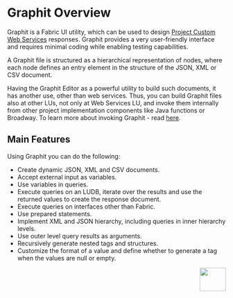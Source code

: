 # Graphit Overview

Graphit is a Fabric UI utility, which can be used to design [Project Custom Web Services](/articles/15_web_services_and_graphit/05_custom_ws.md) responses. Graphit provides a very user-friendly interface and requires minimal coding while enabling testing capabilities. 

A Graphit file is structured as a hierarchical representation of nodes, where each node defines an entry element in the structure of the JSON, XML or CSV document. 

Having the Graphit Editor as a powerful utility to build such documents, it has another use, other than web services. Thus, you can build Graphit files also at other LUs, not only at Web Services LU, and invoke them internally from other project implementation components like Java functions or Broadway. To learn more about invoking Graphit  - read [here](TBD).



## Main Features
Using Graphit you can do the following:
- Create dynamic JSON, XML and CSV documents. 
- Accept external input as variables. 
- Use variables in queries.
- Execute queries on an LUDB, iterate over the results and use the returned values to create the response document.
- Execute queries on interfaces other than Fabric.
- Use prepared statements.
- Implement XML and JSON hierarchy, including queries in inner hierarchy levels. 
- Use outer level query results as arguments. 
- Recursively generate nested tags and structures.
- Customize the format of a value and define whether to generate a tag when the values are null or empty.





[<img align="right" width="60" height="54" src="/articles/images/Next.png">](/articles/15_web_services_and_graphit/17_Graphit/02_graphit_basic_editing.md)

